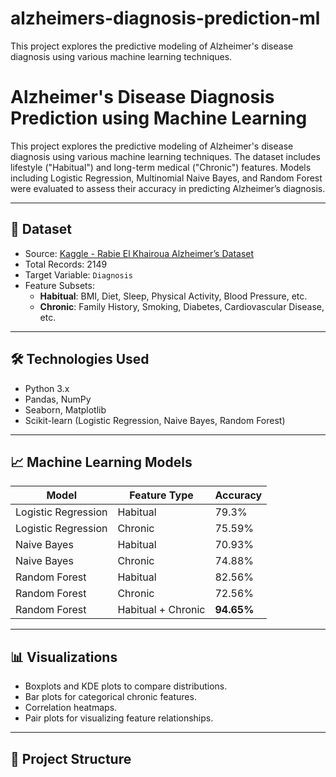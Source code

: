 # alzheimers-diagnosis-prediction-ml
This project explores the predictive modeling of Alzheimer's disease diagnosis using various machine learning techniques. 

# Alzheimer's Disease Diagnosis Prediction using Machine Learning

This project explores the predictive modeling of Alzheimer's disease diagnosis using various machine learning techniques. The dataset includes lifestyle ("Habitual") and long-term medical ("Chronic") features. Models including Logistic Regression, Multinomial Naive Bayes, and Random Forest were evaluated to assess their accuracy in predicting Alzheimer’s diagnosis.

---

## 📂 Dataset

- Source: [Kaggle - Rabie El Khairoua Alzheimer’s Dataset](https://www.kaggle.com/datasets/rabielkhairoua/alzheimer-disease-dataset)
- Total Records: 2149
- Target Variable: `Diagnosis`
- Feature Subsets:
  - **Habitual**: BMI, Diet, Sleep, Physical Activity, Blood Pressure, etc.
  - **Chronic**: Family History, Smoking, Diabetes, Cardiovascular Disease, etc.

---

## 🛠️ Technologies Used

- Python 3.x
- Pandas, NumPy
- Seaborn, Matplotlib
- Scikit-learn (Logistic Regression, Naive Bayes, Random Forest)

---

## 📈 Machine Learning Models

| Model               | Feature Type    | Accuracy |
|--------------------|------------------|----------|
| Logistic Regression | Habitual         | 79.3%    |
| Logistic Regression | Chronic          | 75.59%   |
| Naive Bayes         | Habitual         | 70.93%   |
| Naive Bayes         | Chronic          | 74.88%   |
| Random Forest       | Habitual         | 82.56%   |
| Random Forest       | Chronic          | 72.56%   |
| Random Forest       | Habitual + Chronic | **94.65%** |

---

## 📊 Visualizations

- Boxplots and KDE plots to compare distributions.
- Bar plots for categorical chronic features.
- Correlation heatmaps.
- Pair plots for visualizing feature relationships.

---

## 📁 Project Structure


